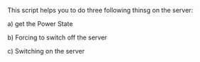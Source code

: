 This script helps you to do three following thinsg on the server: 

a) get the Power State

b) Forcing to switch off the server

c) Switching on the server

